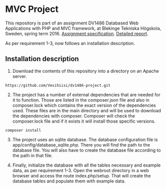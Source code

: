 # MVC Project

This repository is part of an assignment DV1486 Databased Web Applications with PHP and MVC framework, at Blekinge Tekniska Högskola, Sweden, spring term 2016. [Assignment specification](http://dbwebb.se/phpmvc/kmom10). [Detailed report](http://www.student.bth.se/~alkw15/dbwebb-kurser/mvc/kmom05/Anax-MVC/webroot/index.php/redovisning).

As per requirement 1-3, now follows an installation description.

## Installation description

1. Download the contents of this repository into a directory on an Apache server.

```
https://github.com/Vesihiisi/dv1486-project.git
```

2. The project has a number of external dependencies that are needed for it to function. Those are listed in the composer.json file and also in composer.lock which contains the exact version of the dependencies used. These files are in the main directory and will be used to download the dependencies with composer. Composer will check the composer.lock file and if it exists it will install those specific versions.

```
composer install
```

3. The project uses an sqlite database. The database configuration file is app/config/database_sqlite.php. There you will find the path to the database file. You will also have to create the database file according to the path in that file.

4. Finally, initialize the database with all the tables necessary and example data, as per requirement 1-3. Open the webroot directory in a web browser and access the route index.php/setup. That will create the database tables and populate them with example data.
